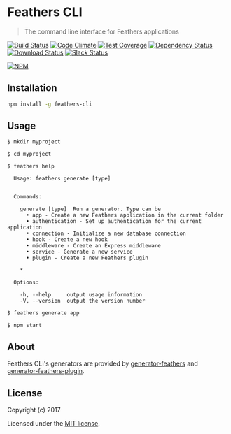 # Feathers CLI

> The command line interface for Feathers applications

[![Build Status](https://img.shields.io/travis/feathersjs/feathers-cli/master.svg)](https://travis-ci.org/feathersjs/feathers-cli)
[![Code Climate](https://img.shields.io/codeclimate/github/feathersjs/feathers-cli.svg)](https://codeclimate.com/github/feathersjs/feathers-cli)
[![Test Coverage](https://codeclimate.com/github/feathersjs/feathers-cli/badges/coverage.svg)](https://codeclimate.com/github/feathersjs/feathers-cli/coverage)
[![Dependency Status](https://img.shields.io/david/feathersjs/feathers-cli.svg)](https://david-dm.org/feathersjs/feathers-cli)
[![Download Status](https://img.shields.io/npm/dm/feathers-cli.svg)](https://www.npmjs.com/package/feathers-cli)
[![Slack Status](http://slack.feathersjs.com/badge.svg)](http://slack.feathersjs.com)

[![NPM](https://nodei.co/npm/feathers-cli.png?downloads=true&stars=true)](https://nodei.co/npm/feathers-cli/)

## Installation

```bash
npm install -g feathers-cli
```

## Usage

```
$ mkdir myproject

$ cd myproject

$ feathers help

  Usage: feathers generate [type]


  Commands:

    generate [type]  Run a generator. Type can be
      • app - Create a new Feathers application in the current folder
      • authentication - Set up authentication for the current application
      • connection - Initialize a new database connection
      • hook - Create a new hook
      • middleware - Create an Express middleware
      • service - Generate a new service
      • plugin - Create a new Feathers plugin

    *

  Options:

    -h, --help     output usage information
    -V, --version  output the version number

$ feathers generate app

$ npm start
```

## About

Feathers CLI's generators are provided by [generator-feathers](https://github.com/feathersjs/generator-feathers) and [generator-feathers-plugin](https://github.com/feathersjs/generator-feathers-plugin).

## License

Copyright (c) 2017

Licensed under the [MIT license](LICENSE).
